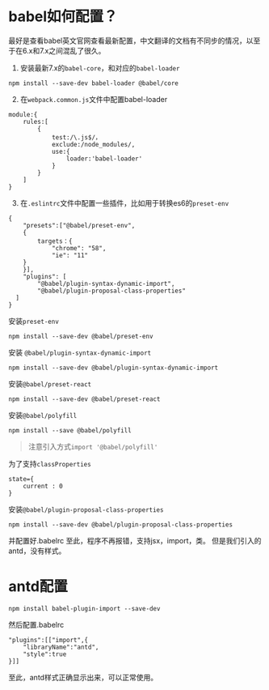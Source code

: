# babel如何配置？
最好是查看babel英文官网查看最新配置，中文翻译的文档有不同步的情况，以至于在6.x和7.x之间混乱了很久。

1. 安装最新7.x的`babel-core`，和对应的`babel-loader`
```
npm install --save-dev babel-loader @babel/core
```

2. 在`webpack.common.js`文件中配置babel-loader
```
module:{
    rules:[
        {
            test:/\.js$/，
            exclude:/node_modules/,
            use:{
                loader:'babel-loader'
            }
        }
    ]
}
```
3. 在`.eslintrc`文件中配置一些插件，比如用于转换es6的`preset-env`
```
{
    "presets":["@babel/preset-env",
    {
        targets：{
            "chrome": "58",
            "ie": "11"
    }
    }],
    "plugins": [
        "@babel/plugin-syntax-dynamic-import",
        "@babel/plugin-proposal-class-properties"
  ]
}
```
安装`preset-env`
```
npm install --save-dev @babel/preset-env
```
安装 `@babel/plugin-syntax-dynamic-import`
```
npm install --save-dev @babel/plugin-syntax-dynamic-import
```
安装`@babel/preset-react`

```
npm install --save-dev @babel/preset-react
```
安装`@babel/polyfill`
```
npm install --save @babel/polyfill
```
> 注意引入方式`import '@babel/polyfill'`

为了支持`classProperties`

```
state={
    current : 0
}
```
安装`@babel/plugin-proposal-class-properties`

```
npm install --save-dev @babel/plugin-proposal-class-properties
```
并配置好.babelrc
至此，程序不再报错，支持jsx，import，类。
但是我们引入的antd，没有样式。

# antd配置

```
npm install babel-plugin-import --save-dev
```
然后配置.babelrc

```
"plugins":[["import",{
    "libraryName":"antd",
    "style":true
}]]
```
至此，antd样式正确显示出来，可以正常使用。